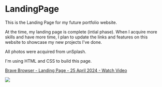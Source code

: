 # LandingPage

This is the Landing Page for my future portfolio website.

At the time, my landing page is complete (intial phase). When I acquire more skills and have more time, I plan 
to update the links and features on this website to showcase my new projects I've done. 

All photos were acquired from unSplash. 

I'm using HTML and CSS to build this page. 

<div>
    <a href="https://www.loom.com/share/35c0b33e34434ba5a1ae08cc2c0019e2">
      <p>Brave Browser - Landing Page - 25 April 2024 - Watch Video</p>
    </a>
    <a href="https://www.loom.com/share/35c0b33e34434ba5a1ae08cc2c0019e2">
      <img style="max-width:300px;" src="https://cdn.loom.com/sessions/thumbnails/35c0b33e34434ba5a1ae08cc2c0019e2-00001.jpg">
    </a>
  </div>
